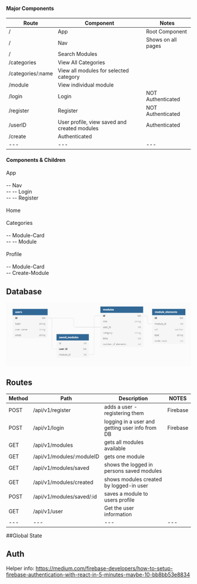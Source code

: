 #### Major Components

| Route | Component | Notes |
|---|---|---|
| / | App | Root Component |
| / | Nav | Shows on all pages |
| / | Search Modules | 
| /categories | View All Categories |
| /categories/:name | View all modules for selected category
| /module | View individual module 
| /login | Login | NOT Authenticated |
| /register | Register | NOT Authenticated |
| /userID | User profile, view saved and created modules | Authenticated |
| /create | Authenticated |
|---|---|---|



#### Components & Children

App\
\
-- Nav\
-- -- Login\
-- -- Register\
\
Home\
\
Categories\
\
-- Module-Card\
-- -- Module\
\
Profile\
\
-- Module-Card\
-- Create-Module



## Database

![database diagram](/database-diagram.png)



## Routes

| Method | Path | Description | NOTES |
|---|---|---|---|
| POST | /api/v1/register | adds a user - registering them | Firebase
| POST | /api/v1/login | logging in a user and getting user info from DB | Firebase
| GET | /api/v1/modules | gets all modules available
| GET | /api/v1/modules/:moduleID | gets one module
| GET | /api/v1/modules/saved | shows the logged in persons saved modules
| GET | /api/v1/modules/created | shows modules created by logged-in user
| POST | /api/v1/modules/saved/:id | saves a module to users profile
| GET | /api/v1/user | Get the user information
|---|---|---|---|


##Global State

## Auth

Helper info: https://medium.com/firebase-developers/how-to-setup-firebase-authentication-with-react-in-5-minutes-maybe-10-bb8bb53e8834
